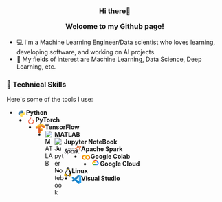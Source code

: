<h3 align="center">
Hi there👋
    
<br/>

Welcome to my Github page!
</h3>

- 💻 I'm a Machine Learning Engineer/Data scientist who loves learning, developing software, and working on AI projects.
- 📖 My fields of interest are Machine Learning, Data Science, Deep Learning, etc.


### 💼 Technical Skills

<p align="left">
    Here's some of the tools I use:
</p>

- <img align="left" alt="Python" width="22px" src="https://raw.githubusercontent.com/github/explore/80688e429a7d4ef2fca1e82350fe8e3517d3494d/topics/python/python.png" />  **Python**
- <img align="left" alt="PyTorch" width="22px" src="pytorch.png" />  **PyTorch**
- <img align="left" alt="TensorFlow" width="22px" src="tensorflow.png" />  **TensorFlow**
- <img align="left" alt="MATLAB" width="22px" src="https://upload.wikimedia.org/wikipedia/commons/2/21/Matlab_Logo.png" />  **MATLAB**
- <img align="left" alt="Jupyter Notebook" width="22px" src="https://www.vectorlogo.zone/logos/jupyter/jupyter-icon.svg" /> **Jupyter NoteBook**
- <img align="left" alt="Apache Spark" width="40px" src="spark.png" /> **Apache Spark**
- <img align="left" alt="Google Colab" width="22px" src="colab.png" /> **Google Colab**
- <img align="left" alt="Google Cloud" width="22px" src="gcp.png" /> **Google Cloud**
- <img align="left" alt="Linux" width="18px" src="linux.png"/>  **Linux**
- <img align="left" alt="Visual Studio" width="22px" src="vscode.png"/>  **Visual Studio**
